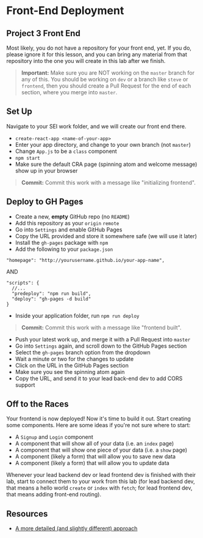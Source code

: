 # Front-End Deployment

## Project 3 Front End

Most likely, you do not have a repository for your front end, yet.  If you do, please ignore it for this lesson, and you can bring any material from that repository into the one you will create in this lab after we finish.

>**Important:** Make sure you are NOT working on the `master` branch for any of this.  You should be working on `dev` or a branch like `steve` or `frontend`, then you should create a Pull Request for the end of each section, where you merge into `master`.

## Set Up

Navigate to your SEI work folder, and we will create our front end there.

- `create-react-app <name-of-your-app>`
- Enter your app directory, and change to your own branch (not `master`)
- Change `App.js` to be a `class` component
- `npm start`
- Make sure the default CRA page (spinning atom and welcome message) show up in your browser

>**Commit:** Commit this work with a message like "initializing frontend".

## Deploy to GH Pages

- Create a new, **empty** GitHub repo (no `README`)
- Add this repository as your `origin` `remote`
- Go into `Settings` and enable GitHub Pages
- Copy the URL provided and store it somewhere safe (we will use it later)
- Install the `gh-pages` package with `npm`
- Add the following to your `package.json`

```
"homepage": "http://yourusername.github.io/your-app-name",
```

AND

```
"scripts": {
  //...
  "predeploy": "npm run build",
  "deploy": "gh-pages -d build"
}
```

- Inside your application folder, run `npm run deploy`

>**Commit:** Commit this work with a message like "frontend built".

- Push your latest work up, and merge it with a Pull Request into `master`
- Go into `Settings` again, and scroll down to the GitHub Pages section
- Select the `gh-pages` branch option from the dropdown
- Wait a minute or two for the changes to update
- Click on the URL in the GitHub Pages section
- Make sure you see the spinning atom again
- Copy the URL, and send it to your lead back-end dev to add CORS support

## Off to the Races

Your frontend is now deployed! Now it's time to build it out. Start creating some components. Here are some ideas if you're not sure where to start:

- A `Signup` and `Login` component
- A component that will show all of your data (i.e. an `index` page)
- A component that will show one piece of your data (i.e. a `show` page)
- A component (likely a form) that will allow you to save new data
- A component (likely a form) that will allow you to update data

Whenever your lead backend dev or lead frontend dev is finished with their lab, start to connect them to your work from this lab (for lead backend dev, that means a hello world `create` or `index` with `fetch`; for lead frontend dev, that means adding front-end routing).

## Resources

- [A more detailed (and slightly different) approach](https://github.com/gitname/react-gh-pages)
